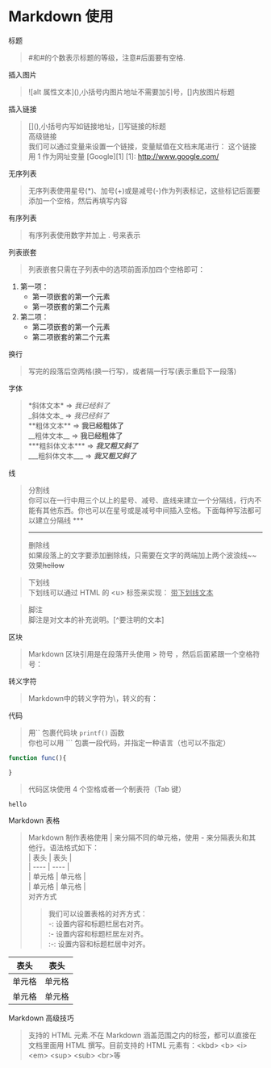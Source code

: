 # Markdown 使用

 标题 
 > #和#的个数表示标题的等级，注意#后面要有空格.   

 插入图片
 > \!\[alt 属性文本](),小括号内图片地址不需要加引号，[]内放图片标题

 插入链接
 > \[](),小括号内写如链接地址，[]写链接的标题  
 > 高级链接  
 我们可以通过变量来设置一个链接，变量赋值在文档末尾进行：
这个链接用 1 作为网址变量 [Google][1]
[1]: http://www.google.com/

无序列表
 > 无序列表使用星号(*)、加号(+)或是减号(-)作为列表标记，这些标记后面要添加一个空格，然后再填写内容

 有序列表
> 有序列表使用数字并加上 . 号来表示

列表嵌套  
> 列表嵌套只需在子列表中的选项前面添加四个空格即可：
1. 第一项：
    - 第一项嵌套的第一个元素
    - 第一项嵌套的第二个元素
2. 第二项：
    - 第二项嵌套的第一个元素
    - 第二项嵌套的第二个元素

换行
> 写完的段落后空两格(换一行写)，或者隔一行写(表示重启下一段落)  

字体
> \*斜体文本\*   => *我已经斜了*   
> \_斜体文本\_   =>  _我已经斜了_  
> \*\*粗体文本\*\* =>  **我已经粗体了**   
> \_\_粗体文本\_\_  => __我已经粗体了__   
> \*\*\*粗斜体文本\*\*\*   =>  ***我又粗又斜了***   
> \_\_\_粗斜体文本\_\_\_  => ___我又粗又斜了___

线 
> 分割线  
> 你可以在一行中用三个以上的星号、减号、底线来建立一个分隔线，行内不能有其他东西。你也可以在星号或是减号中间插入空格。下面每种写法都可以建立分隔线 \*\*\*  
>   ***
> 删除线  
> 如果段落上的文字要添加删除线，只需要在文字的两端加上两个波浪线\~\~ 效果~~hellow~~

> 下划线   
> 下划线可以通过 HTML 的 \<u> 标签来实现：  <u>带下划线文本</u>  

> 脚注    
> 脚注是对文本的补充说明。[^要注明的文本]

区块
> Markdown 区块引用是在段落开头使用 > 符号 ，然后后面紧跟一个空格符号：

转义字符
> Markdown中的转义字符为\，转义的有：

代码
> 用\`\` 包裹代码块 `printf()` 函数  
> 你也可以用 ``` 包裹一段代码，并指定一种语言（也可以不指定）  
``` javascript
function func(){

}
```    
> 代码区块使用 4 个空格或者一个制表符（Tab 键） 

    hello


Markdown 表格  
> Markdown 制作表格使用 | 来分隔不同的单元格，使用 - 来分隔表头和其他行。语法格式如下：  
|  表头   | 表头  |  
|  ----  | ----  |  
| 单元格  | 单元格 |  
| 单元格  | 单元格 |    
> 对齐方式  
>> 我们可以设置表格的对齐方式：  
>> -: 设置内容和标题栏居右对齐。  
:- 设置内容和标题栏居左对齐。  
:-: 设置内容和标题栏居中对齐。  

|  表头   | 表头  |  
|  ----  | ----  |  
| 单元格  | 单元格 |  
| 单元格  | 单元格 | 



Markdown 高级技巧
> 支持的 HTML 元素.不在 Markdown 涵盖范围之内的标签，都可以直接在文档里面用 HTML 撰写。目前支持的 HTML 元素有：\<kbd> \<b> \<i> \<em> \<sup> \<sub> \<br>等
